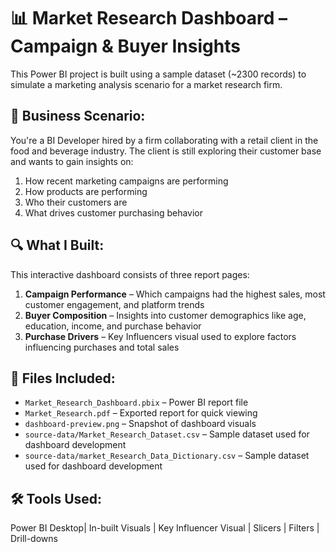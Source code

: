 # 📊 Market Research Dashboard – Campaign & Buyer Insights

This Power BI project is built using a sample dataset (~2300 records) to simulate a marketing analysis scenario for a market research firm.

## 🧠 Business Scenario:
You're a BI Developer hired by a firm collaborating with a retail client in the food and beverage industry. The client is still exploring their customer base and wants to gain insights on:

1. How recent marketing campaigns are performing  
2. How products are performing  
3. Who their customers are  
4. What drives customer purchasing behavior

## 🔍 What I Built:
This interactive dashboard consists of three report pages:

1. **Campaign Performance** – Which campaigns had the highest sales, most customer engagement, and platform trends  
2. **Buyer Composition** – Insights into customer demographics like age, education, income, and purchase behavior  
3. **Purchase Drivers** – Key Influencers visual used to explore factors influencing purchases and total sales

## 📁 Files Included:
- `Market_Research_Dashboard.pbix` – Power BI report file  
- `Market_Research.pdf` – Exported report for quick viewing  
- `dashboard-preview.png` – Snapshot of dashboard visuals
- `source-data/Market_Research_Dataset.csv` – Sample dataset used for dashboard development
- `source-data/market_Research_Data_Dictionary.csv` – Sample dataset used for dashboard development

## 🛠 Tools Used:
Power BI Desktop| In-built Visuals | Key Influencer Visual | Slicers | Filters | Drill-downs

